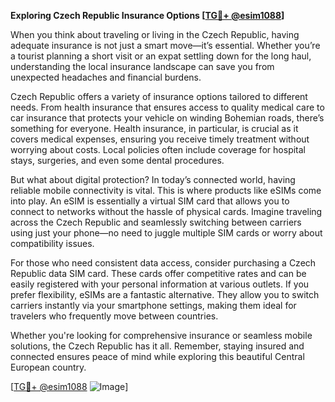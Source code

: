 **Exploring Czech Republic Insurance Options [[TG💪+ @esim1088](https://t.me/s/esim1088)]**

When you think about traveling or living in the Czech Republic, having adequate insurance is not just a smart move—it’s essential. Whether you’re a tourist planning a short visit or an expat settling down for the long haul, understanding the local insurance landscape can save you from unexpected headaches and financial burdens.

Czech Republic offers a variety of insurance options tailored to different needs. From health insurance that ensures access to quality medical care to car insurance that protects your vehicle on winding Bohemian roads, there’s something for everyone. Health insurance, in particular, is crucial as it covers medical expenses, ensuring you receive timely treatment without worrying about costs. Local policies often include coverage for hospital stays, surgeries, and even some dental procedures.

But what about digital protection? In today’s connected world, having reliable mobile connectivity is vital. This is where products like eSIMs come into play. An eSIM is essentially a virtual SIM card that allows you to connect to networks without the hassle of physical cards. Imagine traveling across the Czech Republic and seamlessly switching between carriers using just your phone—no need to juggle multiple SIM cards or worry about compatibility issues. 

For those who need consistent data access, consider purchasing a Czech Republic data SIM card. These cards offer competitive rates and can be easily registered with your personal information at various outlets. If you prefer flexibility, eSIMs are a fantastic alternative. They allow you to switch carriers instantly via your smartphone settings, making them ideal for travelers who frequently move between countries.

Whether you're looking for comprehensive insurance or seamless mobile solutions, the Czech Republic has it all. Remember, staying insured and connected ensures peace of mind while exploring this beautiful Central European country. 

[[TG💪+ @esim1088](https://t.me/s/esim1088) ![Image](https://i.postimg.cc/Y0z9fWf4/image.png)]